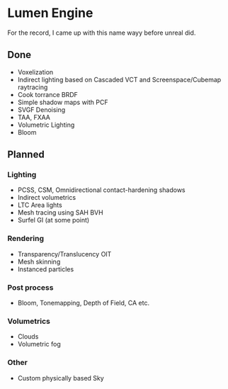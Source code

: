 # Lumen Engine

For the record, I came up with this name wayy before unreal did.

## Done

- Voxelization
- Indirect lighting based on Cascaded VCT and Screenspace/Cubemap raytracing
- Cook torrance BRDF
- Simple shadow maps with PCF
- SVGF Denoising
- TAA, FXAA 
- Volumetric Lighting
- Bloom

## Planned 

### Lighting 

- PCSS, CSM, Omnidirectional contact-hardening shadows
- Indirect volumetrics
- LTC Area lights 
- Mesh tracing using SAH BVH
- Surfel GI (at some point)

### Rendering
- Transparency/Translucency OIT
- Mesh skinning
- Instanced particles 

### Post process
- Bloom, Tonemapping, Depth of Field, CA etc.

### Volumetrics 
- Clouds
- Volumetric fog 

### Other 
- Custom physically based Sky
